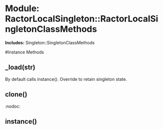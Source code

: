 # Module: RactorLocalSingleton::RactorLocalSingletonClassMethods
    
**Includes:** Singleton::SingletonClassMethods
  




#Instance Methods
## _load(str) [](#method-i-_load)
By default calls instance(). Override to retain singleton state.

## clone() [](#method-i-clone)
:nodoc:

## instance() [](#method-i-instance)

